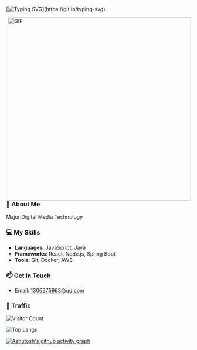 [![Typing SVG](https://readme-typing-svg.demolab.com?font=Fira+Code&pause=1000&color=F7490C&width=435&lines=%F0%9F%92%96Hi++!+!+!++I+am+zhizhib+%E2%9D%A4%EF%B8%8F;Nice+to+meet+you;The+major+is+Digital+Media+Technology.;I+am+currently+learning+back-end+development.)](https://git.io/typing-svg)

<img align="right" alt="GIF" width="500px" src="https://github.com/user-attachments/assets/0c7963db-c824-4f27-b9a2-90357a9a2e4e" />

### 🚀 About Me
Major:Digital Media Technology

### 💻 My Skills
- **Languages**: JavaScript, Java  
- **Frameworks**: React, Node.js, Spring Boot  
- **Tools**: Git, Docker, AWS  

### 📫 Get In Touch
- Email: 1306375963@qq.com


### 👀  Traffic
<!--访问量-->
![Visitor Count](https://profile-counter.glitch.me/zhizhib/count.svg)



<!-- ### 💼Github Stats
![GitHub Stats](https://github-readme-stats.vercel.app/api?username=zhizhib)-->

<!--常用语言-->
![Top Langs](https://github-readme-stats.vercel.app/api/top-langs/?username=zhizhib&layout=compact&theme=tokyonight)


[![Ashutosh's github activity graph](https://github-readme-activity-graph.vercel.app/graph?username=zhizhib&theme=react-dark&days=10)](https://github.com/ashutosh00710/github-readme-activity-graph)
